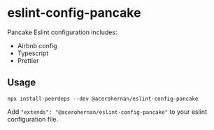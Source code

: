 # eslint-config-pancake

Pancake Eslint configuration includes:

- Airbnb config
- Typescript
- Prettier

## Usage

```
npx install-peerdeps --dev @acerohernan/eslint-config-pancake
```

Add `"extends": "@acerohernan/eslint-config-pancake"` to your eslint configuration file.